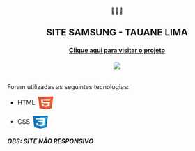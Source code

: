 <P align="center">👩🏻‍💻</P>
<h2 align="center">SITE SAMSUNG - TAUANE LIMA</h2>

<h4 align="center"><a href="https://site-samsung.vercel.app/" align="center">Clique aqui para visitar o projeto<a/></h4>

<p align="center"><img src="https://github.com/tauanelima05/siteSamsung/assets/101372296/ec7922c7-2421-4bc3-9c24-5d5483a8baee"></p>

##

Foram utilizadas as seguintes tecnologias:

- HTML <img align="center" alt="HTML" height="30" width="40" src="https://raw.githubusercontent.com/devicons/devicon/master/icons/html5/html5-original.svg">

- CSS <img align="center" alt="CSS" height="30" width="40" src="https://raw.githubusercontent.com/devicons/devicon/master/icons/css3/css3-original.svg">
    
<h5>OBS: SITE NÃO RESPONSIVO</h5>
